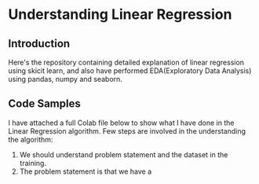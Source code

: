 # Understanding Linear Regression 

## Introduction

Here's the repository containing detailed explanation of linear regression using skicit learn, and also have performed EDA(Exploratory Data Analysis) using pandas, numpy and seaborn.

## Code Samples

I have attached a full Colab file below to show what I have done in the Linear Regression algorithm.
Few steps are involved in the understanding the algorithm: 
1. We should understand problem statement and the dataset in the training.
2. The problem statement is that we have a 
